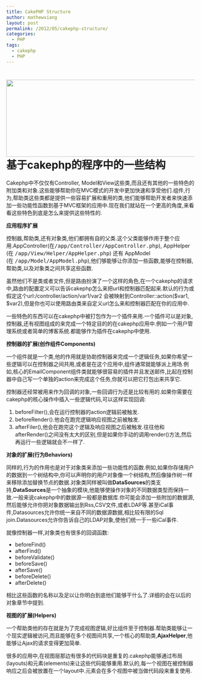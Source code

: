 ```yaml
---
title: CakePHP Structure
author: mathewxiang
layout: post
permalink: /2012/05/cakephp-structure/
categories:
  - PHP
tags:
  - cakephp
  - PHP
---
```

# [<img class="alignnone size-full wp-image-1324" title="cakephp" src="http://www.yyxzy.org/wp-content/uploads/2012/05/cakephp.jpg" alt="" width="653" height="206" />][1]基于cakephp的程序中的一些结构

Cakephp中不仅仅有Controller, Model和View这些类,而且还有其他的一些特色的附加类和对象.这些能够帮助你在MVC模式的开发中更加快速和享受他们.组件,行为,帮助类这些类都是提供一些容易扩展和重用的类,他们能够帮助开发者来快速添加一些功能性函数到基于MVC框架的应用中.现在我们就站在一个更高的角度,来看看这些特色到底是怎么来提供这些特性的.<!--more-->

**应用程序扩展**

控制器,帮助类,还有对象类,他们都拥有自的父类.这个父类能够作用于整个应用.AppController(在<tt>/app/Controller/AppController.php</tt>), AppHelper (在 <tt>/app/View/Helper/AppHelper.php</tt>) 还有 AppModel (在 <tt>/app/Model/AppModel.php</tt>),他们够能够让你添加一些函数,能够在控制器,帮助类,以及对象类之间共享这些函数.

虽然他们不是类或者文件,但是路由扮演了一个这样的角色,在一个cakephp的请求中,路由的配置定义可以告诉cakephp怎么来把url和控制器匹配起来.默认的行为或假定这个url:/controller/action/var1/var2 会被映射到Controller::action($var1, $var2),但是你也可以使用路由类来自定义url怎么来和控制器匹配在你的应用中.

一些特色的东西可以在cakephp中被打包作为一个插件来用.一个插件可以是对象,控制器,还有视图组成的来完成一个特定目的的在cakephp应用中.例如一个用户管理系统或者简单的博客系统.都能够作为插件在cakephp中使用.

**控制器的扩展(创作组件Components)**

一个组件就是一个类,他的作用就是协助控制器来完成一个逻辑任务,如果你希望一些逻辑可以在控制器之间共用,或者是在这个应用中,组件通常就能够派上用场.例如,核心的EmailComponent组件类就能够很容易的插件并且发送邮件,比起在控制器中自己写一个单独的action来完成这个任务,你就可以把它打包出来共享它.

控制器还经常被用来作为回调的对象,一些回调行为还是比较有用的.如果你需要在cakephp的核心操作中插入一些逻辑代码,可以这样实现回调:

1.  beforeFilter(),会在运行控制器的action逻辑前被触发.
2.  beforeRender().他会在跑完逻辑响应视图之前被触发.
3.  afterFiler(),他会在跑完这个逻辑及响应视图之后被触发.往往他和afterRender()之间没有太大的区别,但是如果你手动的调用render()方法,然后再运行一些逻辑就会不一样了.

**对象的扩展(行为Behaviors)**

同样的,行为的作用也是对于对象类来添加一些功能性的函数.例如,如果你存储用户的数据到一个树结构中,你可以声明你的用户对象像一个树结构,然后像操作树一样来移除添加替换节点的数据.对象类同样被叫做**DataSources**的类支持,**DataSources**是一个抽象的模块,他能够使操作对象的不同数据类型而保持一致.一般来说cakephp中的数据源一般都是数据库.你可能会添加一些附加的数据源,然后能够允许你把对象数据输出到Rss,CSV文件,或者LDAP等.甚至iCal事件,Datasources允许你统一来自不同的数据源数据,相比较有限的Sql join.Datasources允许你告诉自己的LDAP对象,使他们统一于一些iCal事件.

就像控制器一样,对象类也有很多的回调函数:

*   beforeFind()
*   afterFind()
*   beforeValidate()
*   beforeSave()
*   afterSave()
*   beforeDelete()
*   afterDelete()

相比这些函数的名称以及足以让你明白到底他们能够干什么了.详细的会在以后的对象章节中提到.

**视图的扩展(Helpers)**

一个帮助类他的存在就是为了完成视图逻辑,好比组件至于控制器.帮助类能够让一个现实逻辑被访问,而且能够在多个视图间共享,一个核心的帮助类,**AjaxHelper**,他能够让Ajax的请求变得更加简单.

很多的应用中,在视图层那边有很多的代码块是重复的.cakephp能够通过布局(layouts)和元素(elements)来让这些代码能够重用.默认的,每一个视图在被控制器响应之后会被放置在一个layout中.元素会在多个视图中被当做代码段来重复使用.

 [1]: http://www.yyxzy.org/wp-content/uploads/2012/05/cakephp.jpg